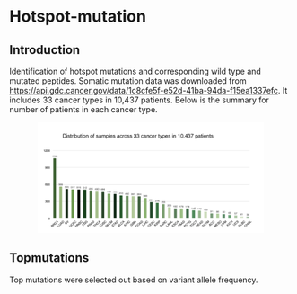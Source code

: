 # Hotspot-mutation

## Introduction
Identification of hotspot mutations and corresponding wild type and mutated peptides. Somatic mutation data was downloaded from https://api.gdc.cancer.gov/data/1c8cfe5f-e52d-41ba-94da-f15ea1337efc. It includes 33 cancer types in 10,437 patients. Below is the summary for number of patients in each cancer type. 

<p align="center"><img src="images/sample_distribution.png" alt="summary of samples in TCGA" width="80%"></p>

## Topmutations

Top mutations were selected out based on variant allele frequency.
